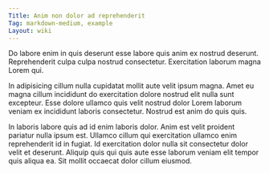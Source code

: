 ```yaml
---
Title: Anim non dolor ad reprehenderit
Tag: markdown-medium, example
Layout: wiki
---
```

Do labore enim in quis deserunt esse labore quis anim ex nostrud deserunt. Reprehenderit culpa culpa nostrud consectetur. Exercitation laborum magna Lorem qui.

In adipisicing cillum nulla cupidatat mollit aute velit ipsum magna. Amet eu magna cillum incididunt do exercitation dolore nostrud elit nulla sunt excepteur. Esse dolore ullamco quis velit nostrud dolor Lorem laborum veniam ex incididunt laboris consectetur. Nostrud est anim do quis quis.

In laboris labore quis ad id enim laboris dolor. Anim est velit proident pariatur nulla ipsum est. Ullamco cillum qui exercitation ullamco enim reprehenderit id in fugiat. Id exercitation dolor nulla sit consectetur dolor velit et deserunt. Aliquip quis qui quis aute esse laborum veniam elit tempor quis aliqua ea. Sit mollit occaecat dolor cillum eiusmod.